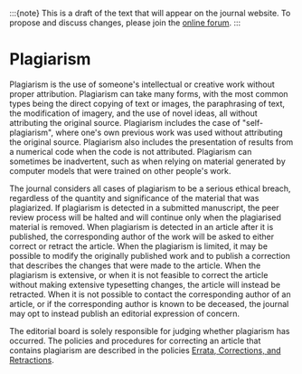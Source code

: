 :::{note}
This is a draft of the text that will appear on the journal website. To propose and discuss changes, please join the [online forum](#forum).
:::

# Plagiarism

Plagiarism is the use of someone's intellectual or creative work without proper attribution. Plagiarism can take many forms, with the most common types being the direct copying of text or images, the paraphrasing of text, the modification of imagery, and the use of novel ideas, all without attributing the original source. Plagiarism includes the case of "self-plagiarism", where one's own previous work was used without attributing the original source. Plagiarism also includes the presentation of results from a numerical code when the code is not attributed. Plagiarism can sometimes be inadvertent, such as when relying on material generated by computer models that were trained on other people's work.

The journal considers all cases of plagiarism to be a serious ethical breach, regardless of the quantity and significance of the material that was plagiarized. If plagiarism is detected in a submitted manuscript, the peer review process will be halted and will continue only when the plagiarised material is removed. When plagiarism is detected in an article after it is published, the corresponding author of the work will be asked to either correct or retract the article. When the plagiarism is limited, it may be possible to modify the originally published work and to publish a correction that describes the changes that were made to the article. When the plagiarism is extensive, or when it is not feasible to correct the article without making extensive typesetting changes, the article will instead be retracted. When it is not possible to contact the corresponding author of an article, or if the corresponding author is known to be deceased, the journal may opt to instead publish an editorial expression of concern.

The editorial board is solely responsible for judging whether plagiarism has occurred. The policies and procedures for correcting an article that contains plagiarism are described in the policies [Errata, Corrections, and Retractions](#corrections).
